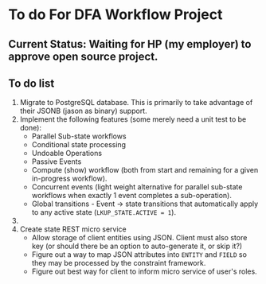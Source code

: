 # To do For DFA Workflow Project #
## Current Status: Waiting for HP (my employer) to approve open source project. ##
## To do list ##

1. Migrate to PostgreSQL database.  This is primarily to take advantage of their JSONB (jason as binary) support.
2. Implement the following features (some merely need a unit test to be done):
	-  Parallel Sub-state workflows
	-  Conditional state processing
	-  Undoable Operations
	-  Passive Events
	-  Compute (show) workflow (both from start and remaining for a given in-progress workflow).
	-  Concurrent events (light weight alternative for parallel sub-state workflows when exactly 1 event completes a sub-operation).
	-  Global transitions - Event -> state transitions that automatically apply to any active state (`LKUP_STATE.ACTIVE = 1`).
3. 
4. Create state REST micro service
	- Allow storage of client entities using JSON.  Client must also store key (or should there be an option to auto-generate it, or skip it?)
	- Figure out a way to map JSON attributes into `ENTITY` and `FIELD` so they may be processed by the constraint framework.
	- Figure out best way for client to inform micro service of user's roles.
